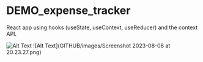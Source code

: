 # DEMO_expense_tracker

React app using hooks (useState, useContext, useReducer) and the context API.

![Alt Text](https://github.com/ablondel19/DEMO_expense_tracker/raw/GITHUB/images/Screenshot2023-08-08at20.21.15.png)
![Alt Text](GITHUB/images/Screenshot 2023-08-08 at 20.23.27.png)
